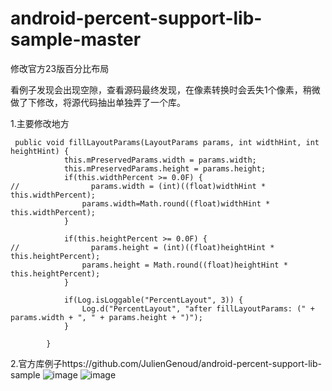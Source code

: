 # android-percent-support-lib-sample-master
修改官方23版百分比布局


看例子发现会出现空隙，查看源码最终发现，在像素转换时会丢失1个像素，稍微做了下修改，将源代码抽出单独弄了一个库。

1.主要修改地方
```android
 public void fillLayoutParams(LayoutParams params, int widthHint, int heightHint) {
            this.mPreservedParams.width = params.width;
            this.mPreservedParams.height = params.height;
            if(this.widthPercent >= 0.0F) {
//                params.width = (int)((float)widthHint * this.widthPercent);
                params.width=Math.round((float)widthHint * this.widthPercent);
            }

            if(this.heightPercent >= 0.0F) {
//                params.height = (int)((float)heightHint * this.heightPercent);
                params.height = Math.round((float)heightHint * this.heightPercent);
            }

            if(Log.isLoggable("PercentLayout", 3)) {
                Log.d("PercentLayout", "after fillLayoutParams: (" + params.width + ", " + params.height + ")");
            }

        }
```
2.官方库例子https://github.com/JulienGenoud/android-percent-support-lib-sample
![image](https://github.com/cwenlu/android-percent-support-lib-sample-master/blob/master/screenshots/1.png)
![image](https://github.com/cwenlu/android-percent-support-lib-sample-master/blob/master/screenshots/2.png)
